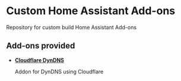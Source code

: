 # Custom Home Assistant Add-ons

Repository for custom build Home Assistant Add-ons

## Add-ons provided

- **[Cloudflare DynDNS](/cloudflare-dyndns/README.md)**

    Addon for DynDNS using Cloudflare
